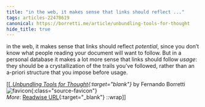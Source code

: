 ```yaml
---
title: "in the web, it makes sense that links should reflect ..."
tags: articles-22478619
canonical: https://borretti.me/article/unbundling-tools-for-thought
hide_title: true
---
```


in the web, it makes sense that links should reflect *potential*, since you don’t know what people reading your document will want to follow. But in a personal database it makes a lot more sense that links should follow *usage*: they should be a crystallization of the trails you’ve followed, rather than an a-priori structure that you impose before usage.


[[<cite>_[Unbundling Tools for Thought](https://borretti.me/article/unbundling-tools-for-thought){:target="_blank"}_</cite> by Fernando Borretti ![favicon](https://s2.googleusercontent.com/s2/favicons?domain=borretti.me){:class="source-favicon"}<br>
_More_: [Readwise URL](https://readwise.io/open/442273247){:target="_blank"}
::wrap]]